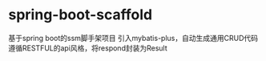 # spring-boot-scaffold
基于spring boot的ssm脚手架项目
引入mybatis-plus，自动生成通用CRUD代码
遵循RESTFUL的api风格，将respond封装为Result

